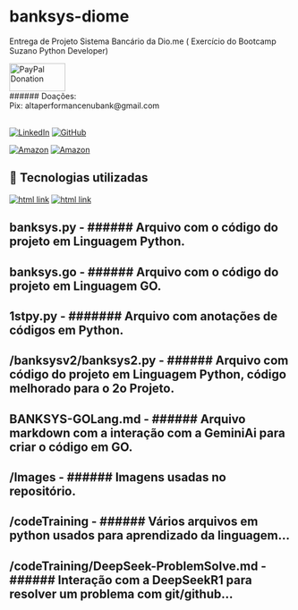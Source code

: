# banksys-diome
Entrega de Projeto Sistema Bancário da Dio.me ( Exercício do Bootcamp Suzano Python Developer)

<div>
   <a href="https://www.paypal.com/donate/?business=C5ZXDE6A7M28E&no_recurring=0&item_name=Donation+for+Owner+of+this+PayPal+Account&currency_code=BRL" target="_blank">
       <img src="https://www.paypalobjects.com/paypal-ui/logos/svg/paypal-color.svg" alt="PayPal Donation" width="100" height="50">
   </a><br>
   ###### Doações:<br>Pix: altaperformancenubank@gmail.com<br>
</div>
<br>

[![LinkedIn](https://img.shields.io/badge/LinkedIn-0077B5?style=for-the-badge&logo=linkedin&logoColor=white)](https://www.linkedin.com/in/f%C3%A1bio-samuel-dos-santos-canedo-2708b533/)
[![GitHub](https://img.shields.io/badge/GitHub-100000?style=for-the-badge&logo=github&logoColor=white)](https://github.com/Acheroniano)

[![Amazon](https://img.shields.io/badge/Amazon%20Mais%20Vendidos-39E09B?style=social&logo=amazon&logoColor=39E09B)](https://amzn.to/3SYdXzY)
[![Amazon](https://img.shields.io/badge/Amazon%20Ofertas-39E09B?style=social&logo=amazon&logoColor=39E09B)](https://amzn.to/3XbudAb)

<h2> 🤖 Tecnologias utilizadas</h2>

<div>
  <a href="https://www.w3schools.com/python" target="_new"><img src="https://img.shields.io/badge/python-239120?style=for-the-badge&logo=python&logoColor=white" alt="html link"></a>
  <a href="https://www.w3schools.com/go" target="_new"><img src="https://img.shields.io/badge/go-239120?style=for-the-badge&logo=go&logoColor=white" alt="html link"></a>
  <!-- <a href="https://www.w3schools.com/js" target="_new"><img src="https://img.shields.io/badge/JavaScript-F7DF1E?style=for-the-badge&logo=javascript&logoColor=blue" alt="html link"></a>
-->
</div>

## **banksys.py** - ###### Arquivo com o código do projeto em Linguagem Python.
## **banksys.go** - ###### Arquivo com o código do projeto em Linguagem GO.
## **1stpy.py** - ####### Arquivo com anotações de códigos em Python.
## **/banksysv2/banksys2.py** - ###### Arquivo com código do projeto em Linguagem Python, código melhorado para o 2o Projeto.
## **BANKSYS-GOLang.md** - ###### Arquivo markdown com a interação com a GeminiAi para criar o código em GO.
## **/Images** - ###### Imagens usadas no repositório.
## **/codeTraining** - ###### Vários arquivos em python usados para aprendizado da linguagem...
## **/codeTraining/DeepSeek-ProblemSolve.md** - ###### Interação com a DeepSeekR1 para resolver um problema com git/github...
